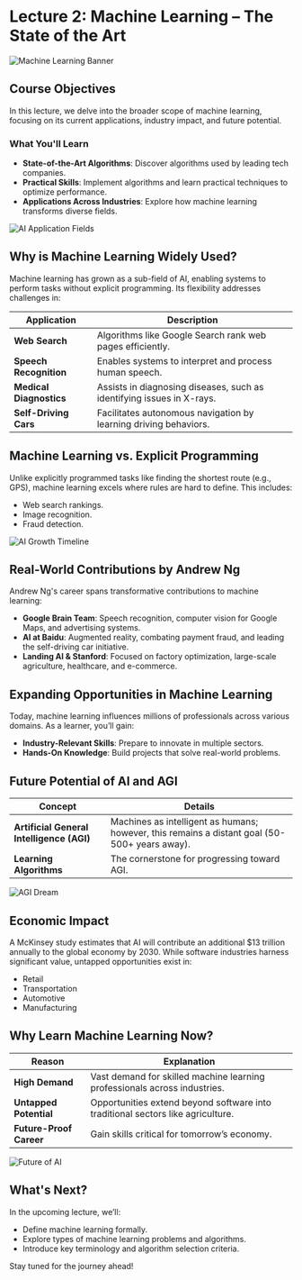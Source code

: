 # Lecture 2: Machine Learning – The State of the Art

![Machine Learning Banner](https://www.webopedia.com/wp-content/uploads/2022/02/machine-learning.png)

## Course Objectives

In this lecture, we delve into the broader scope of machine learning, focusing on its current applications, industry impact, and future potential.

### What You'll Learn
- **State-of-the-Art Algorithms**: Discover algorithms used by leading tech companies.
- **Practical Skills**: Implement algorithms and learn practical techniques to optimize performance.
- **Applications Across Industries**: Explore how machine learning transforms diverse fields.

![AI Application Fields](https://cdn.pixabay.com/photo/2020/01/24/08/57/artificial-intelligence-4780856_960_720.jpg)

## Why is Machine Learning Widely Used?

Machine learning has grown as a sub-field of AI, enabling systems to perform tasks without explicit programming. Its flexibility addresses challenges in:

| **Application**                | **Description**                                                                 |
|--------------------------------|---------------------------------------------------------------------------------|
| **Web Search**                | Algorithms like Google Search rank web pages efficiently.                     |
| **Speech Recognition**        | Enables systems to interpret and process human speech.                        |
| **Medical Diagnostics**       | Assists in diagnosing diseases, such as identifying issues in X-rays.         |
| **Self-Driving Cars**         | Facilitates autonomous navigation by learning driving behaviors.              |

## Machine Learning vs. Explicit Programming
Unlike explicitly programmed tasks like finding the shortest route (e.g., GPS), machine learning excels where rules are hard to define. This includes:
- Web search rankings.
- Image recognition.
- Fraud detection.

![AI Growth Timeline](https://cdn.pixabay.com/photo/2017/06/23/18/40/robot-2432091_960_720.jpg)

## Real-World Contributions by Andrew Ng
Andrew Ng's career spans transformative contributions to machine learning:
- **Google Brain Team**: Speech recognition, computer vision for Google Maps, and advertising systems.
- **AI at Baidu**: Augmented reality, combating payment fraud, and leading the self-driving car initiative.
- **Landing AI & Stanford**: Focused on factory optimization, large-scale agriculture, healthcare, and e-commerce.

## Expanding Opportunities in Machine Learning
Today, machine learning influences millions of professionals across various domains. As a learner, you’ll gain:
- **Industry-Relevant Skills**: Prepare to innovate in multiple sectors.
- **Hands-On Knowledge**: Build projects that solve real-world problems.

## Future Potential of AI and AGI

| **Concept**             | **Details**                                                                                  |
|-------------------------|---------------------------------------------------------------------------------------------|
| **Artificial General Intelligence (AGI)** | Machines as intelligent as humans; however, this remains a distant goal (50-500+ years away). |
| **Learning Algorithms**| The cornerstone for progressing toward AGI.                                                  |

![AGI Dream](https://cdn.pixabay.com/photo/2020/06/19/10/00/artificial-intelligence-5317091_960_720.jpg)

## Economic Impact
A McKinsey study estimates that AI will contribute an additional $13 trillion annually to the global economy by 2030. While software industries harness significant value, untapped opportunities exist in:
- Retail
- Transportation
- Automotive
- Manufacturing

## Why Learn Machine Learning Now?

| **Reason**                      | **Explanation**                                                                   |
|--------------------------------|-----------------------------------------------------------------------------------|
| **High Demand**                | Vast demand for skilled machine learning professionals across industries.         |
| **Untapped Potential**         | Opportunities extend beyond software into traditional sectors like agriculture.   |
| **Future-Proof Career**        | Gain skills critical for tomorrow’s economy.                                      |

![Future of AI](https://cdn.pixabay.com/photo/2019/01/29/20/19/artificial-intelligence-3969644_960_720.jpg)

## What's Next?
In the upcoming lecture, we’ll:
- Define machine learning formally.
- Explore types of machine learning problems and algorithms.
- Introduce key terminology and algorithm selection criteria.

Stay tuned for the journey ahead!

